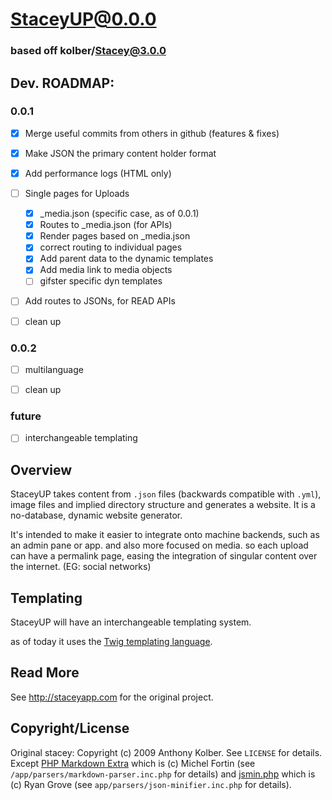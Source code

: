 # StaceyUP@0.0.0

### based off kolber/Stacey@3.0.0

## Dev. ROADMAP:

### 0.0.1
- [X] Merge useful commits from others in github (features & fixes)
- [X] Make JSON the primary content holder format
- [X] Add performance logs (HTML only)
- [ ] Single pages for Uploads
  - [X] _media.json (specific case, as of 0.0.1)
  - [X] Routes to _media.json (for APIs)
  - [X] Render pages based on _media.json
  - [X] correct routing to individual pages
  - [X] Add parent data to the dynamic templates
  - [X] Add media link to media objects
  - [ ] gifster specific dyn templates
- [ ] Add routes to JSONs, for READ APIs
- [ ] clean up


### 0.0.2
- [ ] multilanguage
- [ ] clean up



### future

- [ ] interchangeable templating


## Overview

StaceyUP takes content from `.json` files (backwards compatible with `.yml`), image files and implied directory structure and generates a website.
It is a no-database, dynamic website generator.

It's intended to make it easier to integrate onto machine backends, such as an admin pane or app.
and also more focused on media. so each upload can have a permalink page, easing the integration of singular content over the internet. (EG: social networks) 

## Templating

StaceyUP will have an interchangeable templating system.

as of today it uses the [Twig templating language](http://twig.sensiolabs.org/). 

## Read More

See <http://staceyapp.com> for the original project.

## Copyright/License
Original stacey:
Copyright (c) 2009 Anthony Kolber. See `LICENSE` for details.
Except [PHP Markdown Extra](http://michelf.com/projects/php-markdown/extra/) which is (c) Michel Fortin (see `/app/parsers/markdown-parser.inc.php` for details) and
[jsmin.php](https://github.com/rgrove/jsmin-php/) which is (c) Ryan Grove (see `app/parsers/json-minifier.inc.php` for details).